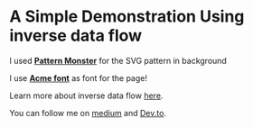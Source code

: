 # A Simple Demonstration Using inverse data flow

I used [**Pattern Monster**](https://pattern.monster/) for the SVG pattern in background

I use [**Acme font**](https://fonts.google.com/specimen/Acme?category=Sans+Serif&sidebar.open=true&selection.family=Acme#standard-styles) as font for the page!

Learn more about inverse data flow [here](https://dev.to/mmcclure11/inverse-data-flow-in-react-mg7).

You can follow me on [medium](https://medium.com/@seifeslimene) and [Dev.to](https://dev.to/seifeslimene).
